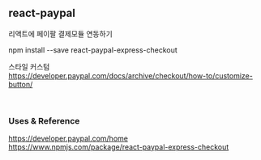 ## react-paypal
리액트에 페이팔 결제모듈 연동하기

npm install --save react-paypal-express-checkout

스타일 커스텀 <br/> 
https://developer.paypal.com/docs/archive/checkout/how-to/customize-button/

<br/>

### Uses & Reference
https://developer.paypal.com/home
<br/>
https://www.npmjs.com/package/react-paypal-express-checkout
